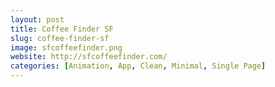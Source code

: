 ```yaml
---
layout: post
title: Coffee Finder SF
slug: coffee-finder-sf
image: sfcoffeefinder.png
website: http://sfcoffeefinder.com/
categories: [Animation, App, Clean, Minimal, Single Page]
---
```

